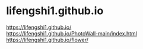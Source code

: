 # lifengshi1.github.io
https://lifengshi1.github.io/
<br>
https://lifengshi1.github.io/PhotoWall-main/index.html
<br>
https://lifengshi1.github.io/flower/

